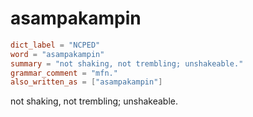 # asampakampin

``` toml
dict_label = "NCPED"
word = "asampakampin"
summary = "not shaking, not trembling; unshakeable."
grammar_comment = "mfn."
also_written_as = ["asampakampin"]
```

not shaking, not trembling; unshakeable.


